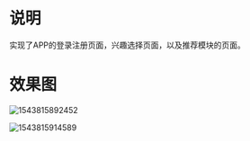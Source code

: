 # 说明

实现了APP的登录注册页面，兴趣选择页面，以及推荐模块的页面。

# 效果图

![1543815892452](C:\Users\lenovo\AppData\Roaming\Typora\typora-user-images\1543815892452.png)

![1543815914589](C:\Users\lenovo\AppData\Roaming\Typora\typora-user-images\1543815914589.png)


